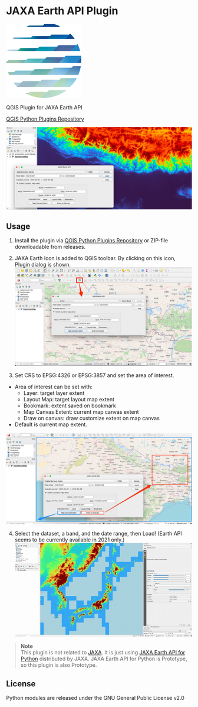 # JAXA Earth API Plugin

![icon](imgs/icon.png)

QGIS Plugin for JAXA Earth API  

[QGIS Python Plugins Repository](https://plugins.qgis.org/plugins/qgis-jaxa-earth-plugin-master)  

![04](imgs/04.jpg)

## Usage

1. Install the plugin via [QGIS Python Plugins Repository](https://plugins.qgis.org/plugins/qgis-jaxa-earth-plugin-master) or ZIP-file downloadable from releases.  

2. JAXA Earth Icon is added to QGIS toolbar. By clicking on this icon, Plugin dialog is shown.  
![01](imgs/01.jpg)

3. Set CRS to EPSG:4326 or EPSG:3857 and set the area of interest.  
- Area of interest can be set with:
    - Layer: target layer extent
    - Layout Map: target layout map extent
    - Bookmark: extent saved on bookmark
    - Map Canvas Extent: current map canvas extent
    - Draw on canvas: draw customize extent on map canvas
- Default is current map extent.

![02](imgs/02.jpg)

4. Select the dataset, a band, and the date range, then Load! (Earth API seems to be currently available in 2021 only.)  
![03](imgs/03.jpg)

> **Note**  
> This plugin is not related to [JAXA](https://www.jaxa.jp/). It is just using [JAXA Earth API for Python](https://data.earth.jaxa.jp/api/python/index.html) distributed by JAXA. JAXA Earth API for Python is Prototype, so this plugin is also Prototype.  

## License

Python modules are released under the GNU General Public License v2.0
